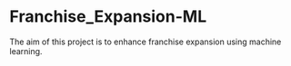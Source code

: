 # Franchise_Expansion-ML
The aim of this project is to enhance franchise expansion using machine learning.
